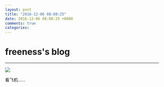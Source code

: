 ```yaml
---
layout: post
title: "2016-12-06 08:08:25"
date: 2016-12-06 08:08:25 +0800
comments: true
categories: 
---
```


# freeness's blog

----------

![](http://okqmqrbgo.bkt.clouddn.com/201612060808251.jpg)

>
看飞机……